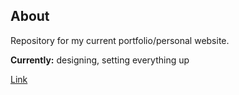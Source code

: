 ## About
Repository for my current portfolio/personal website.

**Currently:** designing, setting everything up
 
[Link](http://sebovaweb.eu)